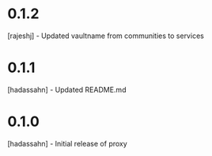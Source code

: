 # 0.1.2
[rajeshj] - Updated vaultname from communities to services
# 0.1.1
[hadassahn] - Updated README.md
# 0.1.0
[hadassahn] - Initial release of proxy
